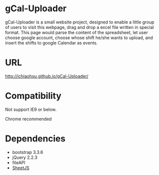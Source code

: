 # gCal-Uploader

gCal-Uploader is a small website project, designed to enable a little group of users
 to visit this webpage, drag and drop a excel file written in special format. This
 page would parse the content of the spreadsheet, let user choose google account,
 choose whose shift he/she wants to upload, and insert the shifts to google Calendar
 as events.

# URL

http://ichiaohsu.github.io/gCal-Uploader/

# Compatibility

Not support IE9 or below.

Chrome recommended

# Dependencies

- bootstrap 3.3.6
- jQuery 2.2.3
- fileAPI
- [SheetJS](https://github.com/SheetJS/js-xlsx)
